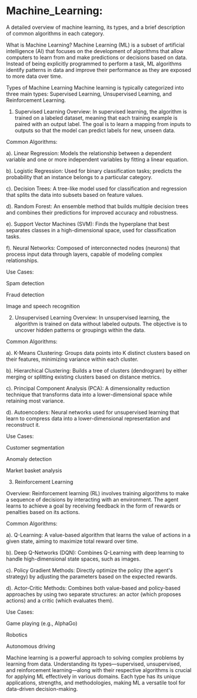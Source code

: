 # Machine_Learning:

A detailed overview of machine learning, its types, and a brief description of common algorithms in each category.


What is Machine Learning?
Machine Learning (ML) is a subset of artificial intelligence (AI) that focuses on the development of algorithms that allow computers to learn from and make predictions or decisions based on data. Instead of being explicitly programmed to perform a task, ML algorithms identify patterns in data and improve their performance as they are exposed to more data over time.


Types of Machine Learning
Machine learning is typically categorized into three main types: Supervised Learning, Unsupervised Learning, and Reinforcement Learning.

1. Supervised Learning
Overview: In supervised learning, the algorithm is trained on a labeled dataset, meaning that each training example is paired with an output label. The goal is to learn a mapping from inputs to outputs so that the model can predict labels for new, unseen data.


Common Algorithms:


a). Linear Regression: Models the relationship between a dependent variable and one or more independent variables by fitting a linear equation.

b). Logistic Regression: Used for binary classification tasks; predicts the probability that an instance belongs to a particular category.

c). Decision Trees: A tree-like model used for classification and regression that splits the data into subsets based on feature values.

d). Random Forest: An ensemble method that builds multiple decision trees and combines their predictions for improved accuracy and robustness.

e). Support Vector Machines (SVM): Finds the hyperplane that best separates classes in a high-dimensional space, used for classification tasks.

f). Neural Networks: Composed of interconnected nodes (neurons) that process input data through layers, capable of modeling complex relationships.


Use Cases:

Spam detection

Fraud detection

Image and speech recognition




2. Unsupervised Learning
Overview: In unsupervised learning, the algorithm is trained on data without labeled outputs. The objective is to uncover hidden patterns or groupings within the data.

Common Algorithms:

a). K-Means Clustering: Groups data points into K distinct clusters based on their features, minimizing variance within each cluster.

b). Hierarchical Clustering: Builds a tree of clusters (dendrogram) by either merging or splitting existing clusters based on distance metrics.

c). Principal Component Analysis (PCA): A dimensionality reduction technique that transforms data into a lower-dimensional space while retaining most variance.

d). Autoencoders: Neural networks used for unsupervised learning that learn to compress data into a lower-dimensional representation and reconstruct it.


Use Cases:


Customer segmentation

Anomaly detection

Market basket analysis




3. Reinforcement Learning
 
Overview: Reinforcement learning (RL) involves training algorithms to make a sequence of decisions by interacting with an environment. The agent learns to achieve a goal by receiving feedback in the form of rewards or penalties based on its actions.

Common Algorithms:

a). Q-Learning: A value-based algorithm that learns the value of actions in a given state, aiming to maximize total reward over time.

b). Deep Q-Networks (DQN): Combines Q-Learning with deep learning to handle high-dimensional state spaces, such as images.

c). Policy Gradient Methods: Directly optimize the policy (the agent's strategy) by adjusting the parameters based on the expected rewards.

d). Actor-Critic Methods: Combines both value-based and policy-based approaches by using two separate structures: an actor (which proposes actions) and a critic (which evaluates them).


Use Cases:

Game playing (e.g., AlphaGo)

Robotics

Autonomous driving


Machine learning is a powerful approach to solving complex problems by learning from data. Understanding its types—supervised, unsupervised, and reinforcement learning—along with their respective algorithms is crucial for applying ML effectively in various domains. Each type has its unique applications, strengths, and methodologies, making ML a versatile tool for data-driven decision-making.

